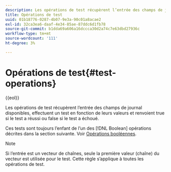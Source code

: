 ```yaml
---
description: Les opérations de test récupèrent l’entrée des champs de journal disponibles, effectuent un test en fonction de leurs valeurs et renvoient true si le test a réussi ou false si le test a échoué.
title: Opérations de test
uuid: 01b18776-0287-4b07-9e3a-90c01a8acae2
exl-id: 32ca3ea6-daaf-4e34-85ae-87ddc6d1fb78
source-git-commit: b1dda69a606a16dccca30d2a74c7e63dbd27936c
workflow-type: tm+mt
source-wordcount: '111'
ht-degree: 3%

---
```


# Opérations de test{#test-operations}

{{eol}}

Les opérations de test récupèrent l’entrée des champs de journal disponibles, effectuent un test en fonction de leurs valeurs et renvoient true si le test a réussi ou false si le test a échoué.

Ces tests sont toujours l’enfant de l’un des [!DNL Boolean] opérations décrites dans la section suivante. Voir [Opérations booléennes](../../../../home/c-dataset-const-proc/c-conditions/c-test-ops/c-boolean-ops.md#concept-9bee5fb907bb4e37871096aaf48b1baf).

>[!NOTE]
>
>Si l’entrée est un vecteur de chaînes, seule la première valeur (chaîne) du vecteur est utilisée pour le test. Cette règle s’applique à toutes les opérations de test.
